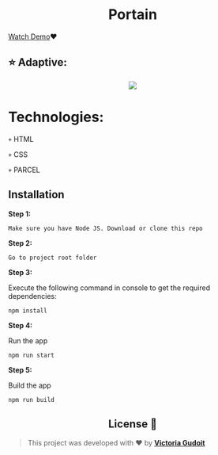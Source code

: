<h1 align="center">Portain</h1>


<a href="https://victoria-gudoit.github.io/Portain/" target="_blank">Watch Demo</a>❤️</h1>

## ⭐️ Adaptive:

<p align="center">
  <img src="https://user-images.githubusercontent.com/67506976/159977788-ddc2563a-7d04-4673-bf45-9cf8ac34304f.gif">
</p>


# Technologies:
<code>+</code> HTML

<code>+</code> CSS

<code>+</code> PARCEL

## Installation

**Step 1:**
``` 
Make sure you have Node JS. Download or clone this repo 
```
**Step 2:**
``` 
Go to project root folder
``` 

**Step 3:**

Execute the following command in console to get the required dependencies: 

``` 
npm install
```
**Step 4:**

Run the app

``` 
npm run start
```
**Step 5:**

Build the app

``` 
npm run build
```

 <h2 align="center">License 📝</h2>
  
  >This project was developed with ❤️ by **[Victoria Gudoit](https://www.linkedin.com/in/victoria-gudoit-21a94a228/)**

